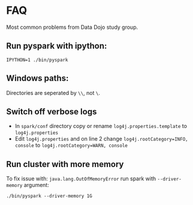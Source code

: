 # FAQ

Most common problems from Data Dojo study group.

## Run pyspark with ipython:

```
IPYTHON=1 ./bin/pyspark
```

## Windows paths:

Directories are seperated by `\\`, not `\`.

## Switch off verbose logs

* In `spark/conf` directory copy or rename `log4j.properties.template` to `log4j.properties`
* Edit `log4j.properties` and on line 2 change `log4j.rootCategory=INFO, console` to `log4j.rootCategory=WARN, console`

## Run cluster with more memory

To fix issue with: `java.lang.OutOfMemoryError` run spark with `--driver-memory` argument:

```
./bin/pyspark --driver-memory 1G
```